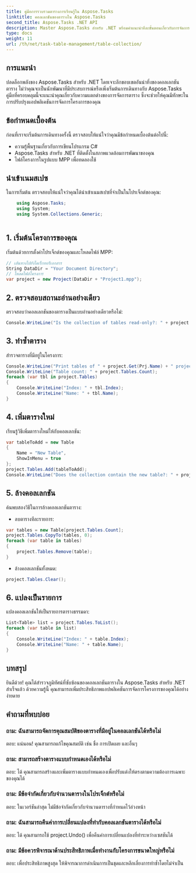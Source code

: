 ```yaml
---
title: คู่มือการรวบรวมตารางการเรียนรู้ใน Aspose.Tasks
linktitle: คอลเลกชันของตารางใน Aspose.Tasks
second_title: Aspose.Tasks .NET API
description: Master Aspose.Tasks สำหรับ .NET พร้อมคำแนะนำทีละขั้นตอนเกี่ยวกับการจัดการคอลเลกชันตาราง ปรับปรุงแอปพลิเคชันการจัดการโครงการได้อย่างง่ายดาย ดาวน์โหลดเดี๋ยวนี้!
type: docs
weight: 11
url: /th/net/task-table-management/table-collection/
---
```

## การแนะนำ
ปลดล็อกพลังของ Aspose.Tasks สำหรับ .NET โดยเจาะลึกขอบเขตอันน่าทึ่งของคอลเลกชันตาราง ไม่ว่าคุณจะเป็นนักพัฒนาที่มีประสบการณ์หรือเพิ่งเริ่มต้นการเดินทางกับ Aspose.Tasks คู่มือที่ครอบคลุมนี้จะแนะนำคุณเกี่ยวกับความแตกต่างของการจัดการตาราง ซึ่งจะช่วยให้คุณมีทักษะในการปรับปรุงแอปพลิเคชันการจัดการโครงการของคุณ
## ข้อกำหนดเบื้องต้น
ก่อนที่เราจะเริ่มต้นการเดินทางครั้งนี้ ตรวจสอบให้แน่ใจว่าคุณมีข้อกำหนดเบื้องต้นต่อไปนี้:
- ความรู้พื้นฐานเกี่ยวกับการเขียนโปรแกรม C#
- Aspose.Tasks สำหรับ .NET ที่ติดตั้งในสภาพแวดล้อมการพัฒนาของคุณ
- ไฟล์โครงการในรูปแบบ MPP เพื่อทดลองใช้
## นำเข้าเนมสเปซ
ในการเริ่มต้น ตรวจสอบให้แน่ใจว่าคุณได้นำเข้าเนมสเปซที่จำเป็นในโปรเจ็กต์ของคุณ:
```csharp
    using Aspose.Tasks;
    using System;
    using System.Collections.Generic;
    
```
## 1. เริ่มต้นโครงการของคุณ
เริ่มต้นด้วยการตั้งค่าโปรเจ็กต์ของคุณและโหลดไฟล์ MPP:
```csharp
// เส้นทางไปยังไดเร็กทอรีเอกสาร
String DataDir = "Your Document Directory";
// โหลดไฟล์โครงการ
var project = new Project(DataDir + "Project1.mpp");
```
## 2. ตรวจสอบสถานะอ่านอย่างเดียว
ตรวจสอบว่าคอลเลกชันของตารางเป็นแบบอ่านอย่างเดียวหรือไม่:
```csharp
Console.WriteLine("Is the collection of tables read-only?: " + project.Tables.IsReadOnly);
```
## 3. ทำซ้ำตาราง
สำรวจตารางที่มีอยู่ในโครงการ:
```csharp
Console.WriteLine("Print tables of " + project.Get(Prj.Name) + " project.");
Console.WriteLine("Table count: " + project.Tables.Count);
foreach (var tbl in project.Tables)
{
    Console.WriteLine("Index: " + tbl.Index);
    Console.WriteLine("Name: " + tbl.Name);
}
```
## 4. เพิ่มตารางใหม่
เรียนรู้วิธีเพิ่มตารางใหม่ให้กับคอลเลกชัน:
```csharp
var tableToAdd = new Table
{
    Name = "New Table",
    ShowInMenu = true
};
project.Tables.Add(tableToAdd);
Console.WriteLine("Does the collection contain the new table?: " + project.Tables.Contains(tableToAdd));
```
## 5. ล้างคอลเลกชัน
ค้นพบสองวิธีในการล้างคอลเลกชันตาราง:
- ลบตารางทีละรายการ:
```csharp
var tables = new Table[project.Tables.Count];
project.Tables.CopyTo(tables, 0);
foreach (var table in tables)
{
    project.Tables.Remove(table);
}
```
- ล้างคอลเลกชันทั้งหมด:
```csharp
project.Tables.Clear();
```
## 6. แปลงเป็นรายการ
แปลงคอลเลกชันให้เป็นรายการตารางธรรมดา:
```csharp
List<Table> list = project.Tables.ToList();
foreach (var table in list)
{
    Console.WriteLine("Index: " + table.Index);
    Console.WriteLine("Name: " + table.Name);
}
```
## บทสรุป
ยินดีด้วย! คุณได้สำรวจภูมิทัศน์ที่ซับซ้อนของคอลเลกชันตารางใน Aspose.Tasks สำหรับ .NET สำเร็จแล้ว ด้วยความรู้นี้ คุณสามารถเพิ่มประสิทธิภาพแอปพลิเคชันการจัดการโครงการของคุณได้อย่างง่ายดาย
## คำถามที่พบบ่อย
### ถาม: ฉันสามารถจัดการคุณสมบัติของตารางที่มีอยู่ในคอลเลกชันได้หรือไม่
ตอบ: แน่นอน! คุณสามารถแก้ไขคุณสมบัติ เช่น ชื่อ การเปิดเผย และอื่นๆ
### ถาม: สามารถสร้างตารางแบบกำหนดเองได้หรือไม่
ตอบ: ได้ คุณสามารถสร้างและเพิ่มตารางแบบกำหนดเองเพื่อปรับแต่งให้ตรงตามความต้องการเฉพาะของคุณได้
### ถาม: มีข้อจำกัดเกี่ยวกับจำนวนตารางในโปรเจ็กต์หรือไม่
ตอบ: ในเวอร์ชันล่าสุด ไม่มีข้อจำกัดเกี่ยวกับจำนวนตารางที่กำหนดไว้ล่วงหน้า
### ถาม: ฉันสามารถคืนค่าการเปลี่ยนแปลงที่ทำกับคอลเลกชันตารางได้หรือไม่
ตอบ: ได้ คุณสามารถใช้ project.Undo() เพื่อคืนค่าการเปลี่ยนแปลงที่ทำระหว่างเซสชันได้
### ถาม: มีข้อควรพิจารณาด้านประสิทธิภาพเมื่อทำงานกับโครงการขนาดใหญ่หรือไม่
ตอบ: เพื่อประสิทธิภาพสูงสุด ให้พิจารณาการดำเนินการเป็นชุดและหลีกเลี่ยงการทำซ้ำโดยไม่จำเป็น